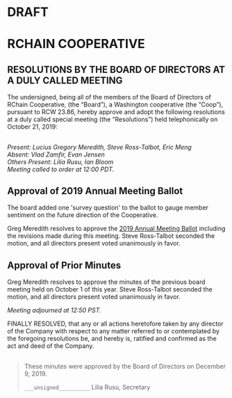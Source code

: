 # DRAFT

# RCHAIN COOPERATIVE

## RESOLUTIONS BY THE BOARD OF DIRECTORS AT A DULY CALLED MEETING

The undersigned, being all of the members of the Board of Directors of RChain Cooperative, (the “Board”), a Washington cooperative (the “Coop”), pursuant to RCW 23.86, hereby approve and adopt the following resolutions at a duly called special meeting (the “Resolutions”) held telephonically on October 21, 2019:

##

*Present:  Lucius Gregory Meredith, Steve Ross-Talbot, Eric Meng* \
*Absent:  Vlad Zamfir, Evan Jensen* \
*Others Present:  Lilia Rusu, Ian Bloom* \
*Meeting called to order at 12:00 PDT.*

##

## Approval of 2019 Annual Meeting Ballot

The board added one 'survey question' to the ballot to gauge member sentiment on the future direction of the Cooperative.

Greg Meredith resolves to approve the [2019 Annual Meeting Ballot](https://github.com/rchain/legaldocs/blob/master/2019%20Annual%20Meeting/Ballot.pdf) including the revisions made during this meeting. Steve Ross-Talbot seconded the motion, and all directors present voted unanimously in favor.


##


## Approval of Prior Minutes

Greg Meredith resolves to approve the minutes of the previous board meeting held on October 1 of this year. Steve Ross-Talbot seconded the motion, and all directors present voted unanimously in favor.

*Meeting adjourned at 12:50 PST.*

FINALLY RESOLVED, that any or all actions heretofore taken by any director of the Company with respect to any matter referred to or contemplated by the foregoing resolutions be, and hereby is, ratified and confirmed as the act and deed of the Company.

##

>These minutes were approved by the Board of Directors on December 9, 2019.
>
> `___unsigned__________`
> Lilia Rusu, Secretary
